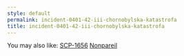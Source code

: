 ```yaml
---
style: default
permalink: incident-0401-42-iii-chornobylska-katastrofa
title: incident-0401-42-iii-chornobylska-katastrofa
---
```

You may also like:
[SCP-1656](http://scp-wiki.net/scp-1656)
[Nonpareil](http://scp-wiki.net/nonpareil)